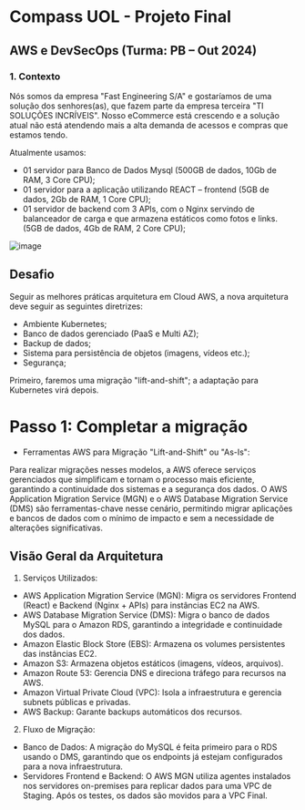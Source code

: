 # Compass UOL - Projeto Final
## AWS e DevSecOps (Turma: PB – Out 2024)

### 1. Contexto

Nós somos da empresa "Fast Engineering S/A" e gostaríamos de uma solução dos
senhores(as), que fazem parte da empresa terceira "TI SOLUÇÕES INCRÍVEIS".
Nosso eCommerce está crescendo e a solução atual não está atendendo mais a
alta demanda de acessos e compras que estamos tendo.

Atualmente usamos:
- 01 servidor para Banco de Dados Mysql (500GB de dados, 10Gb de RAM, 3
Core CPU);
- 01 servidor para a aplicação utilizando REACT – frontend (5GB de dados,
2Gb de RAM, 1 Core CPU);
- 01 servidor de backend com 3 APIs, com o Nginx servindo de balanceador de
carga e que armazena estáticos como fotos e links. (5GB de dados, 4Gb de
RAM, 2 Core CPU);


![image](https://github.com/user-attachments/assets/de6faf1a-8d69-4d7d-9ff5-ef9f9a667466)


## Desafio
Seguir as melhores práticas arquitetura em Cloud AWS, a nova arquitetura deve seguir as seguintes
diretrizes:

- Ambiente Kubernetes;
- Banco de dados gerenciado (PaaS e Multi AZ);
- Backup de dados;
- Sistema para persistência de objetos (imagens, vídeos etc.);
- Segurança;

  
Primeiro, faremos uma migração "lift-and-shift"; a adaptação para Kubernetes virá depois.

# Passo 1: Completar a migração
- Ferramentas AWS para Migração "Lift-and-Shift" ou "As-Is":

Para realizar migrações nesses modelos, a AWS oferece serviços gerenciados que simplificam e tornam o processo mais eficiente, garantindo a continuidade dos sistemas e a segurança dos dados.  O AWS Application Migration Service (MGN) e o AWS Database Migration Service (DMS) são ferramentas-chave nesse cenário, permitindo migrar aplicações e bancos de dados com o mínimo de impacto e sem a necessidade de alterações significativas.

## Visão Geral da Arquitetura
1. Serviços Utilizados:

- AWS Application Migration Service (MGN): Migra os servidores Frontend (React) e Backend (Nginx + APIs) para instâncias EC2 na AWS.
- AWS Database Migration Service (DMS): Migra o banco de dados MySQL para o Amazon RDS, garantindo a integridade e continuidade dos dados.
- Amazon Elastic Block Store (EBS): Armazena os volumes persistentes das instâncias EC2.
- Amazon S3: Armazena objetos estáticos (imagens, vídeos, arquivos).
- Amazon Route 53: Gerencia DNS e direciona tráfego para recursos na AWS.
- Amazon Virtual Private Cloud (VPC): Isola a infraestrutura e gerencia subnets públicas e privadas.
- AWS Backup: Garante backups automáticos dos recursos.

2. Fluxo de Migração:

- Banco de Dados: A migração do MySQL é feita primeiro para o RDS usando o DMS, garantindo que os endpoints já estejam configurados para a nova infraestrutura.
- Servidores Frontend e Backend: O AWS MGN utiliza agentes instalados nos servidores on-premises para replicar dados para uma VPC de Staging. Após os testes, os dados são movidos para a VPC Final.

  


